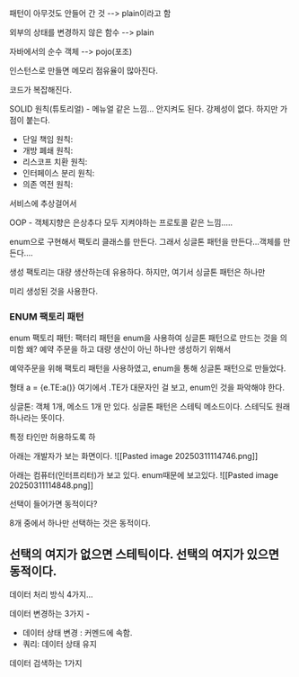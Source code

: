 패턴이 아무것도 안들어 간 것 --> plain이라고 함


외부의 상태를 변경하지 않은 함수 --> plain

자바에서의 순수 객체 --> pojo(포조)


인스턴스로 만들면 메모리 점유율이 많아진다.

코드가 복잡해진다. 





SOLID 원칙(튜토리얼) - 메뉴얼 같은 느낌... 안지켜도 된다.  강제성이 없다. 하지만 가점이 붙는다.
- 단일 책임 원칙: 
- 개방 폐쇄 원칙: 
- 리스코프 치환 원칙: 
- 인터페이스 분리 원칙:
- 의존 역전 원칙:

서비스에 추상걸어서
 
 
 
 
 OOP - 객체지향은 은상추다 모두 지켜야하는 프로토콜 같은 느낌.....


enum으로 구현해서 팩토리 클래스를 만든다. 그래서 싱글톤 패턴을 만든다...객체를 만든다....




생성 팩토리는 대량 생산하는데 유용하다. 하지만, 여기서 싱글톤 패턴은 하나만 


미리 생성된 것을 사용한다. 

### ENUM 팩토리 패턴

enum 팩토리 패턴: 팩터리 패턴을 enum을 사용하여 싱글톤 패턴으로 만드는 것을 의미함
왜? 예약 주문을 하고 대량 생산이 아닌 하나만 생성하기 위해서

예약주문을 위해 팩토리 패턴을 사용하였고, enum을 통해 싱글톤 패턴으로 만들었다. 

형태 a = {e.TE:a()} 여기에서 .TE가 대문자인 걸 보고, enum인 것을 파악해야 한다.


싱글톤: 객체 1개, 메소드 1개 만 있다. 싱글톤 패턴은 스테틱 메소드이다. 스테딕도 원래 하나라는 뜻이다.


특정 타인만 허용하도록 하


아래는 개발자가 보는 화면이다.
![[Pasted image 20250311114746.png]]



아래는 컴퓨터(인터프리터)가 보고 있다. enum때문에 보고있다.
![[Pasted image 20250311114848.png]]


선택이 들어가면 동적이다?

8개 중에서 하나만 선택하는 것은 동적이다. 


## 선택의 여지가 없으면 스테틱이다. 선택의 여지가 있으면 동적이다.

데이터 처리 방식 4가지...

데이터 변경하는 3가지 - 
- 데이터 상태 변경 : 커멘드에 속함.
- 쿼리: 데이터 상태 유지

데이터 검색하는 1가지